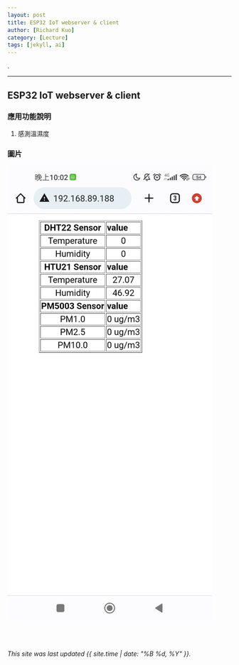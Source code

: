 ```yaml
---
layout: post
title: ESP32 IoT webserver & client
author: [Richard Kuo]
category: [Lecture]
tags: [jekyll, ai]
---
```


.

---
## ESP32 IoT webserver & client


### 應用功能說明
1. 感測溫濕度






### 圖片
![](https://github.com/tingwei1103/MCU-project/blob/main/images/64483.jpg?raw=true)

<br>
<br>

*This site was last updated {{ site.time | date: "%B %d, %Y" }}.*

